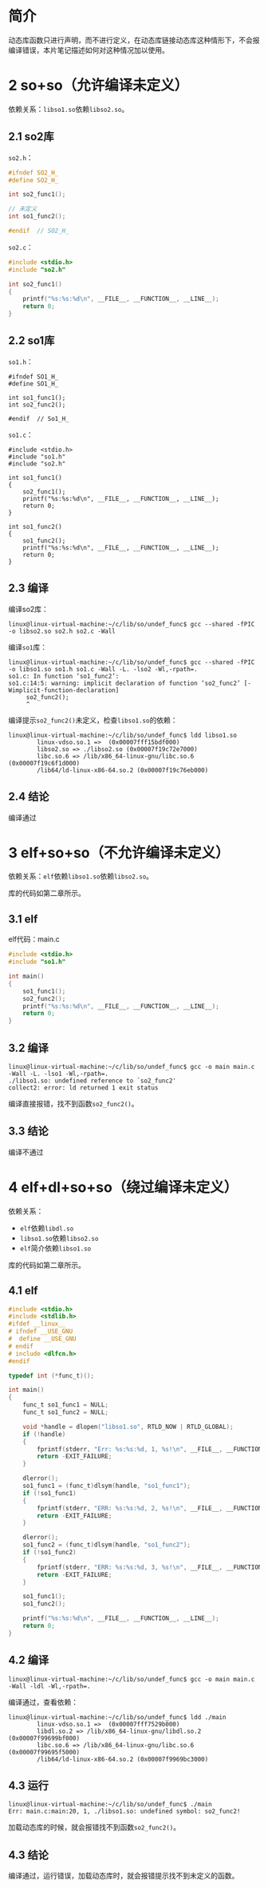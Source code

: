 # 简介

动态库函数只进行声明，而不进行定义，在动态库链接动态库这种情形下，不会报编译错误，本片笔记描述如何对这种情况加以使用。

# 2 so+so（允许编译未定义）

依赖关系：`libso1.so`依赖`libso2.so`。

## 2.1 so2库

`so2.h`：

```c
#ifndef SO2_H_
#define SO2_H_

int so2_func1();

// 未定义
int so1_func2();

#endif  // SO2_H_
```

`so2.c`：

```c
#include <stdio.h>
#include "so2.h"

int so2_func1()
{
    printf("%s:%s:%d\n", __FILE__, __FUNCTION__, __LINE__);
    return 0;
}
```

## 2.2 so1库

`so1.h`：

```shell
#ifndef SO1_H_
#define SO1_H_

int so1_func1();
int so2_func2();

#endif  // So1_H_
```

`so1.c`：

```shell
#include <stdio.h>
#include "so1.h"
#include "so2.h"

int so1_func1()
{
    so2_func1();
    printf("%s:%s:%d\n", __FILE__, __FUNCTION__, __LINE__);
    return 0;
}

int so1_func2()
{
    so1_func2();
    printf("%s:%s:%d\n", __FILE__, __FUNCTION__, __LINE__);
    return 0;
}
```

## 2.3 编译

编译so2库：

```shell
linux@linux-virtual-machine:~/c/lib/so/undef_func$ gcc --shared -fPIC  -o libso2.so so2.h so2.c -Wall
```

编译`so1`库：

```shell
linux@linux-virtual-machine:~/c/lib/so/undef_func$ gcc --shared -fPIC  -o libso1.so so1.h so1.c -Wall -L. -lso2 -Wl,-rpath=.
so1.c: In function ‘so1_func2’:
so1.c:14:5: warning: implicit declaration of function ‘so2_func2’ [-Wimplicit-function-declaration]
     so2_func2();
     ^
```

编译提示`so2_func2()`未定义，检查`libso1.so`的依赖：

```shell
linux@linux-virtual-machine:~/c/lib/so/undef_func$ ldd libso1.so 
        linux-vdso.so.1 =>  (0x00007fff15bdf000)
        libso2.so => ./libso2.so (0x00007f19c72e7000)
        libc.so.6 => /lib/x86_64-linux-gnu/libc.so.6 (0x00007f19c6f1d000)
        /lib64/ld-linux-x86-64.so.2 (0x00007f19c76eb000)
```

## 2.4 结论

编译通过

# 3 elf+so+so（不允许编译未定义）

依赖关系：`elf`依赖`libso1.so`依赖`libso2.so`。

库的代码如第二章所示。

## 3.1 elf

elf代码：main.c

```c
#include <stdio.h>
#include "so1.h"

int main()
{
    so1_func1();
    so2_func2();
    printf("%s:%s:%d\n", __FILE__, __FUNCTION__, __LINE__);
    return 0;
}
```

## 3.2 编译

```shell
linux@linux-virtual-machine:~/c/lib/so/undef_func$ gcc -o main main.c -Wall -L. -lso1 -Wl,-rpath=.
./libso1.so: undefined reference to `so2_func2'
collect2: error: ld returned 1 exit status
```

编译直接报错，找不到函数`so2_func2()`。

## 3.3 结论

编译不通过

# 4 elf+dl+so+so（绕过编译未定义）

依赖关系：

- `elf`依赖`libdl.so`
- `libso1.so`依赖`libso2.so`
- `elf`简介依赖`libso1.so`

库的代码如第二章所示。

## 4.1 elf

```c
#include <stdio.h>
#include <stdlib.h>
#ifdef __linux__
# ifndef __USE_GNU
#  define __USE_GNU
# endif
# include <dlfcn.h>
#endif

typedef int (*func_t)();

int main()
{
    func_t so1_func1 = NULL;
    func_t so1_func2 = NULL;

    void *handle = dlopen("libso1.so", RTLD_NOW | RTLD_GLOBAL);
    if (!handle)
    {
        fprintf(stderr, "Err: %s:%s:%d, 1, %s!\n", __FILE__, __FUNCTION__, __LINE__, dlerror());
        return -EXIT_FAILURE;
    }

    dlerror();
    so1_func1 = (func_t)dlsym(handle, "so1_func1");
    if (!so1_func1)
    {
        fprintf(stderr, "ERR: %s:%s:%d, 2, %s!\n", __FILE__, __FUNCTION__, __LINE__,  dlerror());
        return -EXIT_FAILURE;
    }

    dlerror();
    so1_func2 = (func_t)dlsym(handle, "so1_func2");
    if (!so1_func2)
    {
        fprintf(stderr, "ERR: %s:%s:%d, 3, %s!\n", __FILE__, __FUNCTION__, __LINE__,  dlerror());
        return -EXIT_FAILURE;
    }

    so1_func1();
    so1_func2();

    printf("%s:%s:%d\n", __FILE__, __FUNCTION__, __LINE__);
    return 0;
}
```

## 4.2 编译

```shell
linux@linux-virtual-machine:~/c/lib/so/undef_func$ gcc -o main main.c -Wall -ldl -Wl,-rpath=.
```

编译通过，查看依赖：

```shell
linux@linux-virtual-machine:~/c/lib/so/undef_func$ ldd ./main
        linux-vdso.so.1 =>  (0x00007fff7529b000)
        libdl.so.2 => /lib/x86_64-linux-gnu/libdl.so.2 (0x00007f99699bf000)
        libc.so.6 => /lib/x86_64-linux-gnu/libc.so.6 (0x00007f99695f5000)
        /lib64/ld-linux-x86-64.so.2 (0x00007f9969bc3000)
```

## 4.3 运行

```shell
linux@linux-virtual-machine:~/c/lib/so/undef_func$ ./main 
Err: main.c:main:20, 1, ./libso1.so: undefined symbol: so2_func2!
```

加载动态库的时候，就会报错找不到函数`so2_func2()`。

## 4.3 结论

编译通过，运行错误，加载动态库时，就会报错提示找不到未定义的函数。



